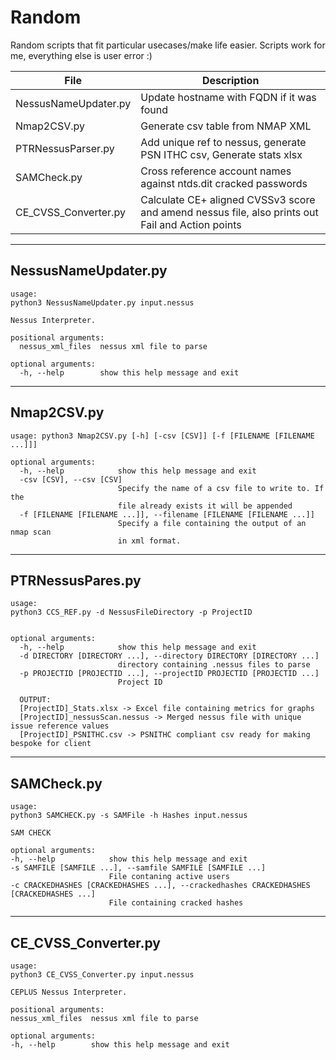 # Random
Random scripts that fit particular usecases/make life easier. Scripts work for me, everything else is user error :)

|File   	|Description   	|
|---	|---	|
|NessusNameUpdater.py| Update hostname with FQDN if it was found|
|Nmap2CSV.py|Generate csv table from NMAP XML|
|PTRNessusParser.py|Add unique ref to nessus, generate PSN ITHC csv, Generate stats xlsx|
|SAMCheck.py| Cross reference account names against ntds.dit cracked passwords|
|CE_CVSS_Converter.py| Calculate CE+ aligned CVSSv3 score and amend nessus file, also prints out Fail and Action points|


---
## NessusNameUpdater.py

```
usage:
python3 NessusNameUpdater.py input.nessus

Nessus Interpreter.

positional arguments:
  nessus_xml_files  nessus xml file to parse

optional arguments:
  -h, --help        show this help message and exit
  ```
 ---
## Nmap2CSV.py
```
usage: python3 Nmap2CSV.py [-h] [-csv [CSV]] [-f [FILENAME [FILENAME ...]]]

optional arguments:
  -h, --help            show this help message and exit
  -csv [CSV], --csv [CSV]
                        Specify the name of a csv file to write to. If the
                        file already exists it will be appended
  -f [FILENAME [FILENAME ...]], --filename [FILENAME [FILENAME ...]]
                        Specify a file containing the output of an nmap scan
                        in xml format.
 ```
 ---
 ## PTRNessusPares.py

```
usage:
python3 CCS_REF.py -d NessusFileDirectory -p ProjectID


optional arguments:
  -h, --help            show this help message and exit
  -d DIRECTORY [DIRECTORY ...], --directory DIRECTORY [DIRECTORY ...]
                        directory containing .nessus files to parse
  -p PROJECTID [PROJECTID ...], --projectID PROJECTID [PROJECTID ...]
                        Project ID
                        
  OUTPUT:
  [ProjectID]_Stats.xlsx -> Excel file containing metrics for graphs
  [ProjectID]_nessusScan.nessus -> Merged nessus file with unique issue reference values
  [ProjectID]_PSNITHC.csv -> PSNITHC compliant csv ready for making bespoke for client
  ```
  ---
  ## SAMCheck.py
  
  ```
  usage:
python3 SAMCHECK.py -s SAMFile -h Hashes input.nessus

SAM CHECK

optional arguments:
  -h, --help            show this help message and exit
  -s SAMFILE [SAMFILE ...], --samfile SAMFILE [SAMFILE ...]
                        File contaning active users
  -c CRACKEDHASHES [CRACKEDHASHES ...], --crackedhashes CRACKEDHASHES [CRACKEDHASHES ...]
                        File containing cracked hashes
  ```
  ---
  
  ## CE_CVSS_Converter.py
  ```
  usage:
python3 CE_CVSS_Converter.py input.nessus

CEPLUS Nessus Interpreter.

positional arguments:
  nessus_xml_files  nessus xml file to parse

optional arguments:
  -h, --help        show this help message and exit
  ```
